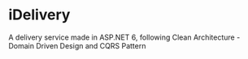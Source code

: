 # iDelivery
 A delivery service made in ASP.NET 6, following Clean Architecture - Domain Driven Design and CQRS Pattern

